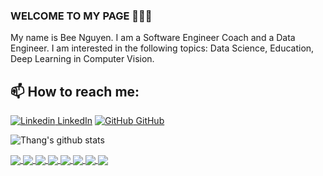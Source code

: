 ### WELCOME TO MY PAGE 👋👋👋
My name is Bee Nguyen. I am a Software Engineer Coach and a Data Engineer. I am interested in the following topics: Data Science, Education, Deep Learning in Computer Vision.<br>
## 📫 How to reach me: 

[![Linkedin](https://i.stack.imgur.com/gVE0j.png) LinkedIn](https://www.linkedin.com/in/beenguyen1/)   [![GitHub](https://i.stack.imgur.com/tskMh.png) GitHub](https://github.com/thangnh1/)



![Thang's github stats](https://github-readme-stats-git-masterrstaa-rickstaa.vercel.app/api?username=thangnh1&show_icons=true&theme=gruvbox&hide=contribs,prs,issues)


<a href="https://github.com/thangnh1/Crawl_Tiki/">
  <!-- Change the `github-readme-stats.anuraghazra1.vercel.app` to `github-readme-stats.vercel.app`  -->
  <img align="center" src="https://github-readme-stats.anuraghazra1.vercel.app/api/pin/?username=thangnh1&repo=Crawl_Tiki&theme=solarized-dark" />
</a> 
<a href="https://github.com/thangnh1/PestClassification/">
  <!-- Change the `github-readme-stats.anuraghazra1.vercel.app` to `github-readme-stats.vercel.app`  -->
  <img align="center" src="https://github-readme-stats.anuraghazra1.vercel.app/api/pin/?username=thangnh1&repo=PestClassification&theme=bear" />
</a> 
<a href="https://github.com/thangnh1/Crawling_GPU_Info/">
  <!-- Change the `github-readme-stats.anuraghazra1.vercel.app` to `github-readme-stats.vercel.app`  -->
  <img align="center" src="https://github-readme-stats.anuraghazra1.vercel.app/api/pin/?username=thangnh1&repo=Crawling_GPU_Info&theme=dracula" />
</a> 
<a href="https://github.com/thangnh1/Vnstock-Data-GCP/">
  <!-- Change the `github-readme-stats.anuraghazra1.vercel.app` to `github-readme-stats.vercel.app`  -->
  <img align="center" src="https://github-readme-stats.anuraghazra1.vercel.app/api/pin/?username=thangnh1&repo=Vnstock-Data-GC&theme=prussian" />
</a> 
<a href="https://github.com/thangnh1/HTFOOD/">
  <!-- Change the `github-readme-stats.anuraghazra1.vercel.app` to `github-readme-stats.vercel.app`  -->
  <img align="center" src="https://github-readme-stats.anuraghazra1.vercel.app/api/pin/?username=thangnh1&repo=HTFOOD&theme=radical" />
</a> 
<a href="https://github.com/thangnh1/VNStock/">
  <!-- Change the `github-readme-stats.anuraghazra1.vercel.app` to `github-readme-stats.vercel.app`  -->
  <img align="center" src="https://github-readme-stats.anuraghazra1.vercel.app/api/pin/?username=thangnh1&repo=VNStock&theme=merko" />
</a> 
<a href="https://github.com/thangnh1/CVMaker/">
  <!-- Change the `github-readme-stats.anuraghazra1.vercel.app` to `github-readme-stats.vercel.app`  -->
  <img align="center" src="https://github-readme-stats.anuraghazra1.vercel.app/api/pin/?username=thangnh1&repo=CVMaker&theme=synthwave" />
</a> 
<a href="https://github.com/thangnh1/Airflow-GCP/">
  <!-- Change the `github-readme-stats.anuraghazra1.vercel.app` to `github-readme-stats.vercel.app`  -->
  <img align="center" src="https://github-readme-stats.anuraghazra1.vercel.app/api/pin/?username=thangnh1&repo=Airflow-GCP&theme=cobalt" />
</a> 
